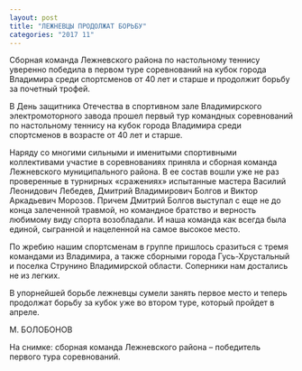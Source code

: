 ```yaml
---
layout: post
title: "ЛЕЖНЕВЦЫ ПРОДОЛЖАТ БОРЬБУ"
categories: "2017 11"
---
```


Сборная команда Лежневского района по настольному теннису уверенно победила в первом туре соревнований на кубок города Владимира среди спортсменов от 40 лет и старше и продолжит борьбу за почетный трофей.

В День защитника Отечества в спортивном зале Владимирского электромоторного завода прошел первый тур командных соревнований по настольному теннису на кубок города Владимира среди спортсменов в возрасте от 40 лет и старше.

Наряду со многими сильными и именитыми спортивными коллективами участие в соревнованиях приняла и сборная команда Лежневского муниципального района. В ее состав вошли уже не раз проверенные в турнирных  «сражениях» испытанные мастера Василий Леонидович Лебедев, Дмитрий Владимирович Болгов и Виктор Аркадьевич Морозов. Причем Дмитрий Болгов выступал с еще не до конца залеченной травмой, но командное братство и верность любимому виду спорта возобладали. И наша команда как всегда была единой, сыгранной и нацеленной на самое высокое место.

По жребию нашим спортсменам в группе пришлось сразиться с тремя командами из Владимира, а также сборными города Гусь-Хрустальный и поселка Струнино Владимирской области. Соперники нам достались не из легких.

В упорнейшей борьбе лежневцы сумели занять первое место и теперь продолжат борьбу за кубок уже во втором туре, который пройдет в апреле.

М. БОЛОБОНОВ

На снимке: сборная команда Лежневского района – победитель первого тура соревнований.


